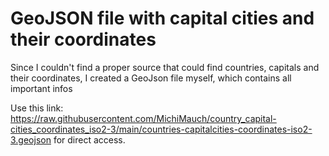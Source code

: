 # GeoJSON file with capital cities and their coordinates
Since I couldn't find a proper source that could find countries, capitals and their coordinates, I created a GeoJson file myself, which contains all important infos

Use this link: https://raw.githubusercontent.com/MichiMauch/country_capital-cities_coordinates_iso2-3/main/countries-capitalcities-coordinates-iso2-3.geojson for direct access.
